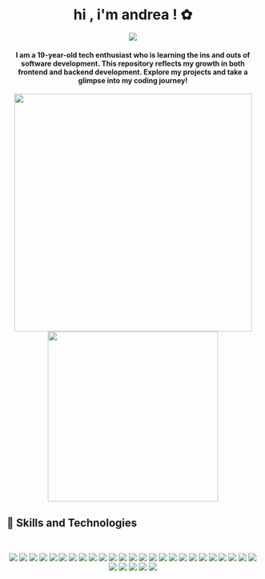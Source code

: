 <h1 align="center">hi , i'm andrea ! ✿</h1>
<p align="center">
<img src="https://readme-typing-svg.herokuapp.com?font=Fira+Code&weight=500&size=16&pause=3000&color=E03C8A&center=true&vCenter=true&random=false&width=500&lines=a+computer+science+student+based+in+the+philippines">
</p>
<h4 align="center">
I am a 19-year-old tech enthusiast who is learning the ins and outs of software development. This repository reflects my growth in both frontend and backend development. Explore my projects and take a glimpse into my coding journey!
</h4>

<div align=center>
  <img width=475 src="http://github-profile-summary-cards.vercel.app/api/cards/profile-details?username=qndreali&theme=bear"/> 
  <img width=340 src="https://github-readme-streak-stats.herokuapp.com/?user=qndreali&theme=bear&hide_border=true"/> 
</div>


<h2>💌 Skills and Technologies</h2>

<br/>

<p align="center">
  <a href="#"><img src="https://img.shields.io/badge/-C-0D1117?style=flat-square&logo=C&logoColor=FA3C97"></a>
  <a href="#"><img src="https://img.shields.io/badge/-C++-0D1117?style=flat-square&logo=Cplusplus&logoColor=FA3C97"></a>
  <a href="#"><img src="https://img.shields.io/badge/-Java-0D1117?style=flat-square&logo=oracle&logoColor=FA3C97"></a>
  <a href="#"><img src="https://img.shields.io/badge/-LaTex-0D1117?style=flat-square&logo=LaTeX&logoColor=FA3C97"></a>
  <a href="#"><img src="https://img.shields.io/badge/-Ruby-0D1117?style=flat-square&logo=ruby&logoColor=FA3C97"></a>
  <a href="#"><img src="https://img.shields.io/badge/-R-0D1117?style=flat-square&logo=R&logoColor=FA3C97"></a>
  <a href="#"><img src="https://img.shields.io/badge/-Kotlin-0D1117?style=flat-square&logo=kotlin&logoColor=FA3C97"></a>
  <a href="#"><img src="https://img.shields.io/badge/-Go-0D1117?style=flat-square&logo=go&logoColor=FA3C97"></a>
  <a href="#"><img src="https://img.shields.io/badge/SQL%20-%230D1117.svg?style=flat-square&logo=amazon-dynamodb&logoColor=FA3C97"></a>
  <a href="#"><img src="https://img.shields.io/badge/-MySQL-0D1117?style=flat-square&logo=mysql&logoColor=FA3C97"></a>
  <a href="#"><img src="https://img.shields.io/badge/-PostgreSQL-0D1117?style=flat-square&logo=postgresql&logoColor=FA3C97"></a>
  <a href="#"><img src="https://img.shields.io/badge/-Python-0D1117?style=flat-square&logo=Python&logoColor=FA3C97"></a>
  <a href="#"><img src="https://img.shields.io/badge/-Jupyter-0D1117?style=flat-square&logo=jupyter&logoColor=FA3C97"></a>
  <a href="#"><img src="https://img.shields.io/badge/-HTML-0D1117?style=flat-square&logo=html5&logoColor=FA3C97"></a>
  <a href="#"><img src="https://img.shields.io/badge/-CSS-0D1117?style=flat-square&logo=css3&logoColor=FA3C97"></a>
  <a href="#"><img src="https://img.shields.io/badge/-JavaScript-0D1117?style=flat-square&logo=javascript&logoColor=FA3C97"></a>
  <a href="#"><img src="https://img.shields.io/badge/-JQuery-0D1117?style=flat-square&logo=jQuery&logoColor=FA3C97"></a>
  <a href="#"><img src="https://img.shields.io/badge/-TypeScript-0D1117?style=flat-square&logo=typescript&logoColor=FA3C97"></a>
  <a href="#"><img src="https://img.shields.io/badge/-Express-0D1117?style=flat-square&logo=express&logoColor=FA3C97"></a>
  <a href="#"><img src="https://img.shields.io/badge/-Nodejs-0D1117?style=flat-square&logo=Node.js&logoColor=FA3C97"></a>
  <a href="#"><img src="https://img.shields.io/badge/-React-0D1117?style=flat-square&logo=react&logoColor=FA3C97"></a>
  <a href="#"><img src="https://img.shields.io/badge/-Next-0D1117?style=flat-square&logo=next.js&logoColor=FA3C97"></a>
  <a href="#"><img src="https://img.shields.io/badge/-MongoDB-0D1117?style=flat-square&logo=mongodb&logoColor=FA3C97"></a>
  <a href="#"><img src="https://img.shields.io/badge/Vercel%20-%230D1117.svg?style=flat-square&logo=vercel&logoColor=FA3C97"></a>
  <a href="#"><img src="https://img.shields.io/badge/Render%20-%230D1117.svg?style=flat-square&logo=render&logoColor=FA3C97"></a>
  <a href="#"><img src="https://img.shields.io/badge/-Flutter-0D1117?style=flat-square&logo=flutter&logoColor=FA3C97"></a>
  <a href="#"><img src="https://img.shields.io/badge/-Git-0D1117?style=flat-square&logo=git&logoColor=FA3C97"></a>
  <a href="#"><img src="https://img.shields.io/badge/-Docker-0D1117?style=flat-square&logo=docker&logoColor=FA3C97"></a>
  <a href="#"><img src="https://img.shields.io/badge/Markdown-%230D1117.svg?style=flat-square&logo=markdown&logoColor=FA3C97"></a>
  <a href="#"><img src="https://img.shields.io/badge/-Arduino-0D1117?style=flat-square&logo=Arduino&logoColor=FA3C97"></a>
</p>

<br/>
<!--
<h1 align="center">hi , i'm andrea ! ✿ </h1>
<p align="center">
<img src="https://readme-typing-svg.herokuapp.com?font=Fira+Code&pause=1000&color=EDAFB8&center=true&vCenter=true&random=false&width=550&lines=just+a+tired+computer+science+student;who+loves+coding%2C+design%2C+%26+research+%D9%A9(%CB%8A%E1%B5%95%CB%8B*)%D9%88">
</p>

**qndreali/qndreali** is a ✨ _special_ ✨ repository because its `README.md` (this file) appears on your GitHub profile.

Here are some ideas to get you started:

- 🔭 I’m currently working on ...
- 🌱 I’m currently learning ...
- 👯 I’m looking to collaborate on ...
- 🤔 I’m looking for help with ...
- 💬 Ask me about ...
- 📫 How to reach me: ...
- 😄 Pronouns: ...
- ⚡ Fun fact: ...
-->
